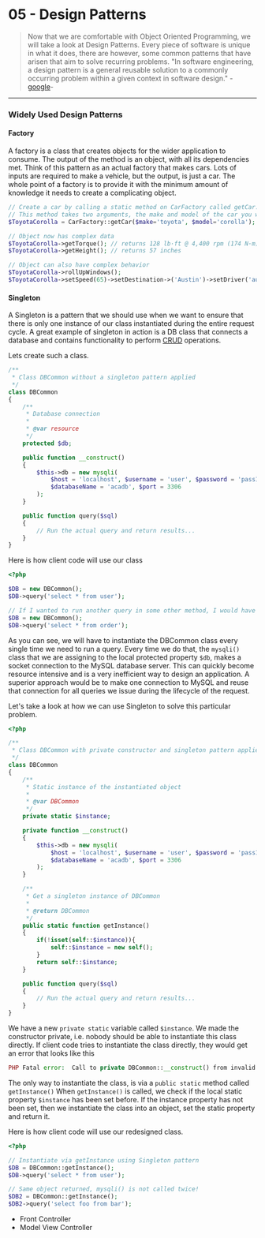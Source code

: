 05 - Design Patterns
=======================
> Now that we are comfortable with Object Oriented Programming, we will take a look at Design Patterns.
> Every piece of software is unique in what it does, there are however, some common patterns that have arisen that aim to solve recurring problems.
> "In software engineering, a design pattern is a general reusable solution to a commonly occurring problem within a given context in software design." -[google](https://www.google.com/#q=design+patterns)-

***

### Widely Used Design Patterns

#### Factory
A factory is a class that creates objects for the wider application to consume. The output of the method is an object, with all its dependencies met.
Think of this pattern as an actual factory that makes cars. Lots of inputs are required to make a vehicle, but the output, is just a car.
The whole point of a factory is to provide it with the minimum amount of knowledge it needs to create a complicating object.

```php
// Create a car by calling a static method on CarFactory called getCar.
// This method takes two arguments, the make and model of the car you want the factory to build.
$ToyotaCorolla = CarFactory::getCar($make='toyota', $model='corolla');

// Object now has complex data
$ToyotaCorolla->getTorque(); // returns 128 lb·ft @ 4,400 rpm (174 N·m)
$ToyotaCorolla->getHeight(); // returns 57 inches

// Object can also have complex behavior
$ToyotaCorolla->rollUpWindows();
$ToyotaCorolla->setSpeed(65)->setDestination->('Austin')->setDriver('autopilot')->drive();
```

#### Singleton
A Singleton is a pattern that we should use when we want to ensure that there is only one instance of our class instantiated during the entire request cycle.
A great example of singleton in action is a DB class that connects a database and contains functionality to perform [CRUD](http://en.wikipedia.org/wiki/Create,_read,_update_and_delete) operations.

Lets create such a class.
```php
/**
 * Class DBCommon without a singleton pattern applied
 */
class DBCommon
{
    /**
     * Database connection
     *
     * @var resource
     */
    protected $db;

    public function __construct()
    {
        $this->db = new mysqli(
            $host = 'localhost', $username = 'user', $password = 'pass123',
            $databaseName = 'acadb', $port = 3306
        );
    }

    public function query($sql)
    {
        // Run the actual query and return results...
    }
}
```

Here is how client code will use our class
```php
<?php

$DB = new DBCommon();
$DB->query('select * from user');

// If I wanted to run another query in some other method, I would have to instantiate the class again
$DB = new DBCommon();
$DB->query('select * from order');
```
As you can see, we will have to instantiate the DBCommon class every single time we need to run a query.
Every time we do that, the ```mysqli()``` class that we are assigning to the local protected property ```$db```, makes a socket connection to the MySQL database server.
This can quickly become resource intensive and is a very inefficient way to design an application.
A superior approach would be to make one connection to MySQL and reuse that connection for all queries we issue during the lifecycle of the request.

Let's take a look at how we can use Singleton to solve this particular problem.
```php
<?php

/**
 * Class DBCommon with private constructor and singleton pattern applied
 */
class DBCommon
{
    /**
     * Static instance of the instantiated object
     *
     * @var DBCommon
     */
    private static $instance;

    private function __construct()
    {
        $this->db = new mysqli(
            $host = 'localhost', $username = 'user', $password = 'pass123',
            $databaseName = 'acadb', $port = 3306
        );
    }

    /**
     * Get a singleton instance of DBCommon
     *
     * @return DBCommon
     */
    public static function getInstance()
    {
        if(!isset(self::$instance)){
            self::$instance = new self();
        }
        return self::$instance;
    }

    public function query($sql)
    {
        // Run the actual query and return results...
    }
}
```
We have a new ```private static``` variable called ```$instance```.
We made the constructor private, i.e. nobody should be able to instantiate this class directly.
If client code tries to instantiate the class directly, they would get an error that looks like this
```php
PHP Fatal error:  Call to private DBCommon::__construct() from invalid context in /DBCommon.php on line xxx
```
The only way to instantiate the class, is via a ```public static``` method called ```getInstance()```
When ```getInstance()``` is called, we check if the local static property ```$instance``` has been set before.
If the instance property has not been set, then we instantiate the class into an object, set the static property and return it.

Here is how client code will use our redesigned class.
```php
<?php

// Instantiate via getInstance using Singleton pattern
$DB = DBCommon::getInstance();
$DB->query('select * from user');

// Same object returned, mysqli() is not called twice!
$DB2 = DBCommon::getInstance();
$DB2->query('select foo from bar');
```

* Front Controller
* Model View Controller
